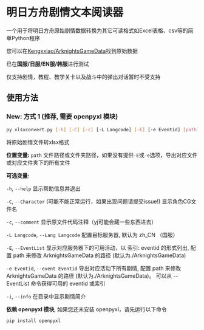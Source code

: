 # 明日方舟剧情文本阅读器

一个用于将明日方舟原始剧情数据转换为其它可读格式如Excel表格、csv等的简单Python程序

您可以在[Kengxxiao/ArknightsGameData](https://github.com/Kengxxiao/ArknightsGameData)找到原始数据

已在**国服/日服/EN服/韩服**进行测试

仅支持剧情，教程、教学关卡以及战斗中的弹出对话暂时不受支持

## 使用方法

### **New: 方式 1 (推荐, 需要 openpyxl 模块)**

```bash
py xlsxconvert.py [-h] [-C] [-c] [-L Langcode] [-E] [-e Eventid] [path]
```

将原始剧情文件转xlsx格式

**位置变量:**
  `path`             文件路径或文件夹路径，如果没有提供`-E`或`-e`选项，导出对应文件或对应文件夹下的所有文件

**可选变量:**

  `-h`, `--help`       显示帮助信息并退出

  `-C`, `--Character`  (可能不能正常运行，如果出现问题请提交issue!) 显示角色CG文件名
  
  `-c`, `--comment`    显示原文件代码注释（yj可能会藏一些东西进去）

  `-L Langcode`, `--Lang Langcode`    配置目标服务器, 默认为 zh_CN （国服）

  `-E`, `--EventList`       显示对应服务器下的可用活动，以 索引: eventid 的形式列出, 配置 path 来修改 ArknightsGameData 的路径 (默认为./ArknightsGameData)

  `-e Eventid`, `--event Eventid`   导出对应活动下所有剧情, 配置 path 来修改 ArknightsGameData 的路径 (默认为./ArknightsGameData)。 可以从 --EventList 命令获得可用的 eventid 或索引

  `-i`, `--info`            在目录中显示剧情简介

**依赖 openpyxl 模块**, 如果您还未安装 openpyxl，请先运行以下命令

```bash
pip install openpyxl
```
